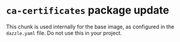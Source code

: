 # `ca-certificates` package update

This chunk is used internally for the base image, as configured in the `dazzle.yaml` file. Do not use this
in your project.
